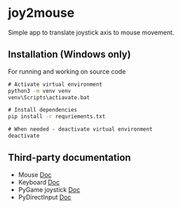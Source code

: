# joy2mouse
Simple app to translate joystick axis to mouse movement.

## Installation (Windows only)
For running and working on source code
```cmd
# Activate virtual environment
python3 -m venv venv
venv\Scripts\actiavate.bat

# Install dependencies
pip install -r requriements.txt

# When needed - deactivate virtual environment
deactivate
```

## Third-party documentation
- Mouse [Doc](https://github.com/boppreh/mouse)
- Keyboard [Doc](https://github.com/boppreh/keyboard)
- PyGame joystick [Doc](https://www.pygame.org/docs/ref/joystick.html)
- PyDirectInput [Doc](https://github.com/learncodebygaming/pydirectinput)